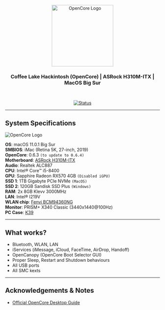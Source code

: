 <p align="center">
 <img width=200px height=200px src="https://dortania.github.io/OpenCore-Install-Guide/dortania-logo-clear.png" alt="OpenCore Logo"></a>
</p>

<h3 align="center">Coffee Lake Hackintosh (OpenCore) | ASRock H310M-ITX | MacOS Big Sur </h3>

<div align="center">
<br>

[![Status](https://img.shields.io/badge/status-active-success.svg)]()

</div>

---

## System Specifications

 <img src="https://i.ibb.co/M9jMpkZ/about-this-mac.png" alt="OpenCore Logo">
 
**OS**: macOS 11.0.1 Big Sur  
**SMBIOS**: iMac (Retina 5K, 27-inch, 2019)  
**OpenCore**: 0.6.3 `(to update to 0.6.4)`  
**Motherboard**: [ASRock H310M-ITX](http://www.asrock.com/MB/Intel/H310M-ITXac/)  
**Audio**: Realtek ALC887  
**CPU**: Intel® Core™ i5-8400   
**GPU**: Sapphire Radeon RX570 4GB `(Disabled iGPU)`  
**SSD 1**: 1TB Gigabyte PCIe NVMe `(MacOS)`  
**SSD 2**: 120GB Sandisk SSD Plus  `(Windows)`   
**RAM**: 2x 8GB Klevv 3000MHz  
**LAN**: Intel® I219V  
**WLAN chip**: [Fenvi BCM94360NG](https://www.aliexpress.com/item/32847002213.html?spm=a2g0s.9042311.0.0.1afc4c4dOVK3ox)  
**Monitor**: PRISM+ X340 Classic (3440x1440@100Hz)  
**PC Case**: [K39](https://www.youtube.com/watch?v=dyCtUyDmAdU) 

---
## What works?

- Bluetooth, WLAN, LAN
- iServices (iMessage, iCloud, FaceTime, AirDrop, Handoff)
- OpenCanopy (OpenCore Boot Selector GUI)
- Proper Sleep, Restart and Shutdown behaviours
- All USB ports
- All SMC kexts

---
## Acknowledgements & Notes

- [Official OpenCore Desktop Guide](https://dortania.github.io/OpenCore-Install-Guide/)